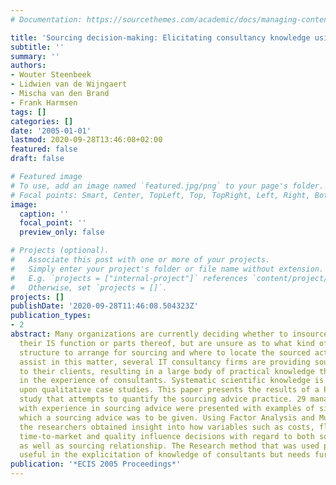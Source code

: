 ```yaml
---
# Documentation: https://sourcethemes.com/academic/docs/managing-content/

title: 'Sourcing decision-making: Elicitating consultancy knowledge using Policy Capturing'
subtitle: ''
summary: ''
authors:
- Wouter Steenbeek
- Lidwien van de Wijngaert
- Mischa van den Brand
- Frank Harmsen
tags: []
categories: []
date: '2005-01-01'
lastmod: 2020-09-28T13:46:08+02:00
featured: false
draft: false

# Featured image
# To use, add an image named `featured.jpg/png` to your page's folder.
# Focal points: Smart, Center, TopLeft, Top, TopRight, Left, Right, BottomLeft, Bottom, BottomRight.
image:
  caption: ''
  focal_point: ''
  preview_only: false

# Projects (optional).
#   Associate this post with one or more of your projects.
#   Simply enter your project's folder or file name without extension.
#   E.g. `projects = ["internal-project"]` references `content/project/deep-learning/index.md`.
#   Otherwise, set `projects = []`.
projects: []
publishDate: '2020-09-28T11:46:08.504323Z'
publication_types:
- 2
abstract: Many organizations are currently deciding whether to insource or outsource
  their IS function or parts thereof, but are unsure as to what kind of organizational
  structure to arrange for sourcing and where to locate the sourced activities. To
  assist in this matter, several IT consultancy firms are providing sourcing consultancy
  to their clients, resulting in a large body of practical knowledge that is stored
  in the experience of consultants. Systematic scientific knowledge is largely based
  upon qualitative case studies. This paper presents the results of a Policy Capturing
  study that attempts to quantify the sourcing advice practice. 29 management consultants
  with experience in sourcing advice were presented with examples of situations in
  which a sourcing advice was to be given. Using Factor Analysis and Multilevel Regression
  the researchers obtained insight into how variables such as costs, flexibility,
  time-to-market and quality influence decisions with regard to both sourcing location
  as well as sourcing relationship. The Research method that was used proved to be
  useful in the explicitation of knowledge of consultants but needs further refinement.
publication: '*ECIS 2005 Proceedings*'
---
```

